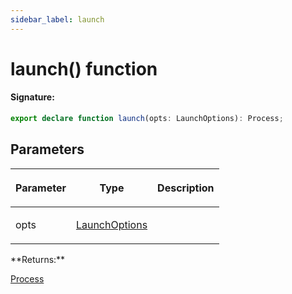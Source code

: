 ```yaml
---
sidebar_label: launch
---
```


# launch() function

#### Signature:

```typescript
export declare function launch(opts: LaunchOptions): Process;
```

## Parameters

<table><thead><tr><th>

Parameter

</th><th>

Type

</th><th>

Description

</th></tr></thead>
<tbody><tr><td>

opts

</td><td>

[LaunchOptions](./browsers.launchoptions.md)

</td><td>

</td></tr>
</tbody></table>
**Returns:**

[Process](./browsers.process.md)
